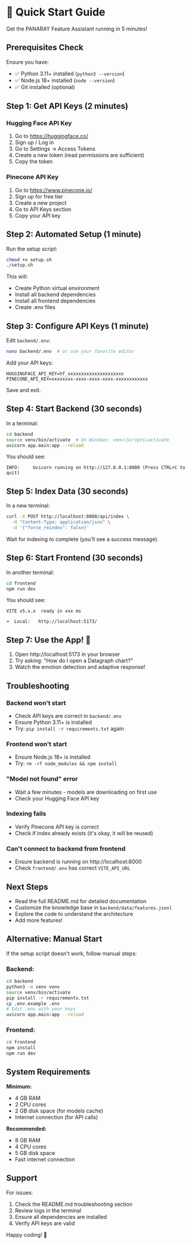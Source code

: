 # 🚀 Quick Start Guide

Get the PANARAY Feature Assistant running in 5 minutes!

## Prerequisites Check

Ensure you have:
- ✅ Python 3.11+ installed (`python3 --version`)
- ✅ Node.js 18+ installed (`node --version`)
- ✅ Git installed (optional)

## Step 1: Get API Keys (2 minutes)

### Hugging Face API Key
1. Go to https://huggingface.co/
2. Sign up / Log in
3. Go to Settings → Access Tokens
4. Create a new token (read permissions are sufficient)
5. Copy the token

### Pinecone API Key
1. Go to https://www.pinecone.io/
2. Sign up for free tier
3. Create a new project
4. Go to API Keys section
5. Copy your API key

## Step 2: Automated Setup (1 minute)

Run the setup script:

```bash
chmod +x setup.sh
./setup.sh
```

This will:
- Create Python virtual environment
- Install all backend dependencies
- Install all frontend dependencies
- Create .env files

## Step 3: Configure API Keys (1 minute)

Edit `backend/.env`:

```bash
nano backend/.env  # or use your favorite editor
```

Add your API keys:

```env
HUGGINGFACE_API_KEY=hf_xxxxxxxxxxxxxxxxxxxxx
PINECONE_API_KEY=xxxxxxxx-xxxx-xxxx-xxxx-xxxxxxxxxxxx
```

Save and exit.

## Step 4: Start Backend (30 seconds)

In a terminal:

```bash
cd backend
source venv/bin/activate  # On Windows: venv\Scripts\activate
uvicorn app.main:app --reload
```

You should see:
```
INFO:     Uvicorn running on http://127.0.0.1:8000 (Press CTRL+C to quit)
```

## Step 5: Index Data (30 seconds)

In a new terminal:

```bash
curl -X POST http://localhost:8000/api/index \
  -H "Content-Type: application/json" \
  -d '{"force_reindex": false}'
```

Wait for indexing to complete (you'll see a success message).

## Step 6: Start Frontend (30 seconds)

In another terminal:

```bash
cd frontend
npm run dev
```

You should see:
```
VITE v5.x.x  ready in xxx ms

➜  Local:   http://localhost:5173/
```

## Step 7: Use the App! 🎉

1. Open http://localhost:5173 in your browser
2. Try asking: "How do I open a Datagraph chart?"
3. Watch the emotion detection and adaptive response!

## Troubleshooting

### Backend won't start
- Check API keys are correct in `backend/.env`
- Ensure Python 3.11+ is installed
- Try: `pip install -r requirements.txt` again

### Frontend won't start
- Ensure Node.js 18+ is installed
- Try: `rm -rf node_modules && npm install`

### "Model not found" error
- Wait a few minutes - models are downloading on first use
- Check your Hugging Face API key

### Indexing fails
- Verify Pinecone API key is correct
- Check if index already exists (it's okay, it will be reused)

### Can't connect to backend from frontend
- Ensure backend is running on http://localhost:8000
- Check `frontend/.env` has correct `VITE_API_URL`

## Next Steps

- Read the full README.md for detailed documentation
- Customize the knowledge base in `backend/data/features.jsonl`
- Explore the code to understand the architecture
- Add more features!

## Alternative: Manual Start

If the setup script doesn't work, follow manual steps:

### Backend:
```bash
cd backend
python3 -m venv venv
source venv/bin/activate
pip install -r requirements.txt
cp .env.example .env
# Edit .env with your keys
uvicorn app.main:app --reload
```

### Frontend:
```bash
cd frontend
npm install
npm run dev
```

## System Requirements

**Minimum:**
- 4 GB RAM
- 2 CPU cores
- 2 GB disk space (for models cache)
- Internet connection (for API calls)

**Recommended:**
- 8 GB RAM
- 4 CPU cores
- 5 GB disk space
- Fast internet connection

## Support

For issues:
1. Check the README.md troubleshooting section
2. Review logs in the terminal
3. Ensure all dependencies are installed
4. Verify API keys are valid

Happy coding! 🚀
